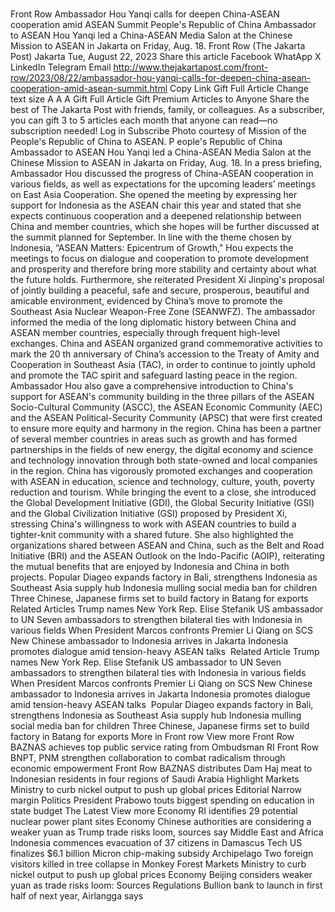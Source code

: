 # 

Front Row
Ambassador Hou Yanqi calls for deepen China-ASEAN cooperation amid ASEAN Summit
People's Republic of China Ambassador to ASEAN Hou Yanqi led a China-ASEAN Media Salon at the Chinese Mission to ASEAN in Jakarta on Friday, Aug. 18.
Front Row
(The Jakarta Post)
Jakarta
Tue, August 22, 2023
Share this article
Facebook
WhatApp
X
LinkedIn
Telegram
Email
http://www.thejakartapost.com/front-row/2023/08/22/ambassador-hou-yanqi-calls-for-deepen-china-asean-cooperation-amid-asean-summit.html
Copy Link
Gift Full Article
Change text size
A
A
A
Gift Full Article
Gift Premium Articles
to Anyone
Share the best of The Jakarta Post with friends, family, or colleagues. As a subscriber, you can gift 3 to 5 articles each month that anyone can read—no subscription needed!
Log in
Subscribe
Photo courtesy of Mission of the People's Republic of China to ASEAN.
P
eople's Republic of China Ambassador to ASEAN Hou Yanqi led a China-ASEAN Media Salon at the Chinese Mission to ASEAN in Jakarta on Friday, Aug. 18. In a press briefing, Ambassador Hou discussed the progress of China-ASEAN cooperation in various fields, as well as expectations for the upcoming leaders’ meetings on East Asia Cooperation.
She opened the meeting by expressing her support for Indonesia as the ASEAN chair this year and stated that she expects continuous cooperation and a deepened relationship between China and member countries, which she hopes will be further discussed at the summit planned for September.
In line with the theme chosen by Indonesia, “ASEAN Matters: Epicentrum of Growth," Hou expects the meetings to focus on dialogue and cooperation to promote development and prosperity and therefore bring more stability and certainty about what the future holds.
Furthermore, she reiterated President Xi Jinping's proposal of jointly building a peaceful, safe and secure, prosperous, beautiful and amicable environment, evidenced by China’s move to promote the Southeast Asia Nuclear Weapon-Free Zone (SEANWFZ).
The ambassador informed the media of the long diplomatic history between China and ASEAN member countries, especially through frequent high-level exchanges. China and ASEAN organized grand commemorative activities to mark the 20
th
anniversary of China’s accession to the Treaty of Amity and Cooperation in Southeast Asia (TAC), in order to continue to jointly uphold and promote the TAC spirit and safeguard lasting peace in the region.
Ambassador Hou also gave a comprehensive introduction to China's support for ASEAN's community building in the three pillars of the ASEAN Socio-Cultural Community (ASCC), the ASEAN Economic Community (AEC) and the ASEAN Political-Security Community (APSC) that were first created to ensure more equity and harmony in the region.
China has been a partner of several member countries in areas such as growth and has formed partnerships in the fields of new energy, the digital economy and science and technology innovation through both state-owned and local companies in the region. China has vigorously promoted exchanges and cooperation with ASEAN in education, science and technology, culture, youth, poverty reduction and tourism.
While bringing the event to a close, she introduced the Global Development Initiative (GDI), the Global Security Initiative (GSI) and the Global Civilization Initiative (GSI) proposed by President Xi, stressing China's willingness to work with ASEAN countries to build a tighter-knit community with a shared future.
She also highlighted the organizations shared between ASEAN and China, such as the Belt and Road Initiative (BRI) and the ASEAN Outlook on the Indo-Pacific (AOIP), reiterating the mutual benefits that are enjoyed by Indonesia and China in both projects.
Popular
Diageo expands factory in Bali, strengthens Indonesia as Southeast Asia supply hub
Indonesia mulling social media ban for children
Three Chinese, Japanese firms set to build factory in Batang for exports
Related Articles
Trump names New York Rep. Elise Stefanik US ambassador to UN
Seven ambassadors to strengthen bilateral ties with Indonesia in various fields
When President Marcos confronts Premier Li Qiang on SCS
New Chinese ambassador to Indonesia arrives in Jakarta
Indonesia promotes dialogue amid tension-heavy ASEAN talks&nbsp;
Related Article
Trump names New York Rep. Elise Stefanik US ambassador to UN
Seven ambassadors to strengthen bilateral ties with Indonesia in various fields
When President Marcos confronts Premier Li Qiang on SCS
New Chinese ambassador to Indonesia arrives in Jakarta
Indonesia promotes dialogue amid tension-heavy ASEAN talks&nbsp;
Popular
Diageo expands factory in Bali, strengthens Indonesia as Southeast Asia supply hub
Indonesia mulling social media ban for children
Three Chinese, Japanese firms set to build factory in Batang for exports
More in Front row
View more
Front Row
BAZNAS achieves top public service rating from Ombudsman RI
Front Row
BNPT, PNM strengthen collaboration to combat radicalism through economic empowerment
Front Row
BAZNAS distributes Dam Haj meat to Indonesian residents in four regions of Saudi Arabia
Highlight
Markets
Ministry to curb nickel output to push up global prices
Editorial
Narrow margin
Politics
President Prabowo touts biggest spending on education in state budget
The Latest
View more
Economy
RI identifies 29 potential nuclear power plant sites
Economy
Chinese authorities are considering a weaker yuan as Trump trade risks loom, sources say
Middle East and Africa
Indonesia commences evacuation of 37 citizens in Damascus
Tech
US finalizes $6.1 billion Micron chip-making subsidy
Archipelago
Two foreign visitors killed in tree collapse in Monkey Forest
Markets
Ministry to curb nickel output to push up global prices
Economy
Beijing considers weaker yuan as trade risks loom: Sources
Regulations
Bullion bank to launch in first half of next year, Airlangga says